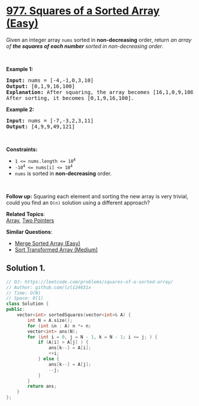 # [977. Squares of a Sorted Array (Easy)](https://leetcode.com/problems/squares-of-a-sorted-array/)

<p>Given an integer array <code>nums</code> sorted in <strong>non-decreasing</strong> order, return <em>an array of <strong>the squares of each number</strong> sorted in non-decreasing order</em>.</p>

<p>&nbsp;</p>
<p><strong>Example 1:</strong></p>

<pre><strong>Input:</strong> nums = [-4,-1,0,3,10]
<strong>Output:</strong> [0,1,9,16,100]
<strong>Explanation:</strong> After squaring, the array becomes [16,1,0,9,100].
After sorting, it becomes [0,1,9,16,100].
</pre>

<p><strong>Example 2:</strong></p>

<pre><strong>Input:</strong> nums = [-7,-3,2,3,11]
<strong>Output:</strong> [4,9,9,49,121]
</pre>

<p>&nbsp;</p>
<p><strong>Constraints:</strong></p>

<ul>
	<li><code><span>1 &lt;= nums.length &lt;= </span>10<sup>4</sup></code></li>
	<li><code>-10<sup>4</sup> &lt;= nums[i] &lt;= 10<sup>4</sup></code></li>
	<li><code>nums</code> is sorted in <strong>non-decreasing</strong> order.</li>
</ul>

<p>&nbsp;</p>
<strong>Follow up:</strong> Squaring each element and sorting the new array is very trivial, could you find an <code>O(n)</code> solution using a different approach?

**Related Topics**:  
[Array](https://leetcode.com/tag/array/), [Two Pointers](https://leetcode.com/tag/two-pointers/)

**Similar Questions**:
* [Merge Sorted Array (Easy)](https://leetcode.com/problems/merge-sorted-array/)
* [Sort Transformed Array (Medium)](https://leetcode.com/problems/sort-transformed-array/)

## Solution 1.

```cpp
// OJ: https://leetcode.com/problems/squares-of-a-sorted-array/
// Author: github.com/lzl124631x
// Time: O(N)
// Space: O(1)
class Solution {
public:
    vector<int> sortedSquares(vector<int>& A) {
        int N = A.size();
        for (int &n : A) n *= n;
        vector<int> ans(N);
        for (int i = 0, j = N - 1, k = N - 1; i <= j; ) {
            if (A[i] > A[j] ) {
                ans[k--] = A[i];
                ++i;
            } else {
                ans[k--] = A[j];
                --j;
            }
        }
        return ans;
    }
};
```